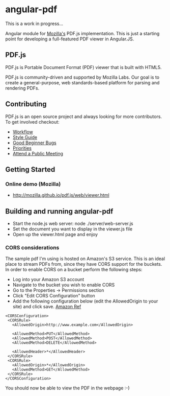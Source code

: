 # angular-pdf

This is a work in progress...

Angular module for [Mozilla's](https://github.com/mozilla/pdf.js/) PDF.js implementation.  This is just
a starting point for developing a full-featured PDF viewer in Angular.JS.

## PDF.js

PDF.js is Portable Document Format (PDF) viewer that is built with HTML5.

PDF.js is community-driven and supported by Mozilla Labs. Our goal is to
create a general-purpose, web standards-based platform for parsing and
rendering PDFs.

## Contributing

PDF.js is an open source project and always looking for more contributors. To
get involved checkout:

+ [Workflow](https://github.com/mozilla/pdf.js/wiki/Contributing)
+ [Style Guide](https://github.com/mozilla/pdf.js/wiki/Style-Guide)
+ [Good Beginner Bugs](https://github.com/mozilla/pdf.js/issues?direction=desc&labels=5-good-beginner-bug&page=1&sort=created&state=open)
+ [Priorities](https://github.com/mozilla/pdf.js/issues/milestones)
+ [Attend a Public Meeting](#weekly-public-meetings)

## Getting Started

### Online demo (Mozilla)

+ http://mozilla.github.io/pdf.js/web/viewer.html

## Building and running angular-pdf

+ Start the node.js web server: node ./server/web-server.js
+ Set the document you want to display in the viewer.js file
+ Open up the viewer.html page and enjoy

### CORS considerations

The sample pdf I'm using is hosted on Amazon's S3 service.  This is an ideal place to stream PDFs from, since
they have CORS support for the buckets.  In order to enable CORS on a bucket perform the following steps:

+ Log into your Amazon S3 account
+ Navigate to the bucket you wish to enable CORS
+ Go to the Properties -> Permissions section
+ Click "Edit CORS Configuration" button
+ Add the following configuration below (edit the AllowedOrigin to your site) and click save.  [Amazon Ref](http://docs.aws.amazon.com/AmazonS3/latest/dev/cors.html)

```
<CORSConfiguration>
 <CORSRule>
   <AllowedOrigin>http://www.example.com</AllowedOrigin>

   <AllowedMethod>PUT</AllowedMethod>
   <AllowedMethod>POST</AllowedMethod>
   <AllowedMethod>DELETE</AllowedMethod>

   <AllowedHeader>*</AllowedHeader>
 </CORSRule>
 <CORSRule>
   <AllowedOrigin>*</AllowedOrigin>
   <AllowedMethod>GET</AllowedMethod>
 </CORSRule>
</CORSConfiguration>
```

You should now be able to view the PDF in the webpage :-)



